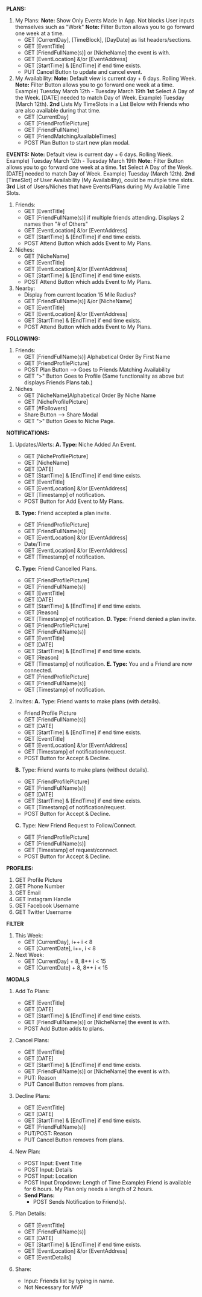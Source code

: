 **PLANS:**
1. My Plans:
    **Note:** Show Only Events Made In App. Not blocks User inputs themselves such as "Work"
    **Note:** Filter Button allows you to go forward one week at a time.
    - GET [CurrentDay], [TimeBlock], [DayDate] as list headers/sections.
    - GET [EventTitle]
    - GET [FriendFullName(s)] or [NicheName] the event is with.
    - GET [EventLocation] &/or [EventAddress]
    - GET [StartTime] & [EndTime] if end time exists.
    - PUT Cancel Button to update and cancel event. 
2. My Availability:
    **Note:** Default view is current day + 6 days. Rolling Week.
    **Note:** Filter Button allows you to go forward one week at a time.
    Example) Tuesday March 12th - Tuesday March 19th
    **1st** Select A Day of the Week. [DATE] needed to match Day of Week.
        Example) Tuesday (March 12th).
    **2nd** Lists My TimeSlots in a List Below with Friends who are also available during that time.
    - GET [CurrentDay]
    - GET [FriendProfilePicture]
    - GET [FriendFullName]
    - GET [FriendMatchingAvailableTimes]
    - POST Plan Button to start new plan modal.
    
**EVENTS:**
**Note:** Default view is current day + 6 days. Rolling Week.
    Example) Tuesday March 12th - Tuesday March 19th
**Note:** Filter Button allows you to go forward one week at a time.
**1st** Select A Day of the Week. [DATE] needed to match Day of Week.
        Example) Tuesday (March 12th).
**2nd** [TimeSlot] of User Availability (My Availability), could be multiple time slots.
**3rd** List of Users/Niches that have Events/Plans during My Available Time Slots.
1. Friends:
    - GET [EventTitle]
    - GET [FriendFullName(s)] if multiple friends attending. Displays 2 names then "# of Others"
    - GET [EventLocation] &/or [EventAddress]
    - GET [StartTime] & [EndTime] if end time exists.
    - POST Attend Button which adds Event to My Plans.
2. Niches:
    - GET [NicheName]
    - GET [EventTitle]
    - GET [EventLocation] &/or [EventAddress]
    - GET [StartTime] & [EndTime] if end time exists.
    - POST Attend Button which adds Event to My Plans.
3. Nearby:
    - Display from current location 15 Mile Radius?
    - GET [FriendFullName(s)] &/or [NicheName]
    - GET [EventTitle]
    - GET [EventLocation] &/or [EventAddress]
    - GET [StartTime] & [EndTime] if end time exists.
    - POST Attend Button which adds Event to My Plans.

**FOLLOWING:**
1. Friends:
    - GET [FriendFullName(s)] Alphabetical Order By First Name
    - GET [FriendProfilePicture]
    - POST Plan Button --> Goes to Friends Matching Availability
    - GET ">" Button Goes to Profile (Same functionality as above but displays Friends Plans tab.)
2. Niches
    - GET [NicheName]Alphabetical Order By Niche Name
    - GET [NicheProfilePicture]
    - GET [#Followers]
    - Share Button --> Share Modal
    - GET ">" Button Goes to Niche Page.

**NOTIFICATIONS:**
1. Updates/Alerts:
    **A. Type:** Niche Added An Event.
    - GET [NicheProfilePicture]
    - GET [NicheName]
    - GET [DATE]
    - GET [StartTime] & [EndTime] if end time exists.
    - GET [EventTitle]
    - GET [EventLocation] &/or [EventAddress]
    - GET [Timestamp] of notification.
    - POST Button for Add Event to My Plans.

    **B. Type:** Friend accepted a plan invite.
    - GET [FriendProfilePicture]
    - GET [FriendFullName(s)]
    - GET [EventLocation] &/or [EventAddress]
    - Date/Time
    - GET [EventLocation] &/or [EventAddress]
    - GET [Timestamp] of notification.

    **C. Type:** Friend Cancelled Plans.
    - GET [FriendProfilePicture]
    - GET [FriendFullName(s)]
    - GET [EventTitle]
    - GET [DATE]
    - GET [StartTime] & [EndTime] if end time exists.
    - GET [Reason]
    - GET [Timestamp] of notification.
    **D. Type:** Friend denied a plan invite.
    - GET [FriendProfilePicture]
    - GET [FriendFullName(s)]
    - GET [EventTitle]
    - GET [DATE]
    - GET [StartTime] & [EndTime] if end time exists.
    - GET [Reason]
    - GET [Timestamp] of notification.
    **E. Type:** You and a Friend are now connected.
    - GET [FriendProfilePicture]
    - GET [FriendFullName(s)]
    - GET [Timestamp] of notification.

2. Invites:
    **A.** Type: Friend wants to make plans (with details).
    - Friend Profile Picture
    - GET [FriendFullName(s)]
    - GET [DATE]
    - GET [StartTime] & [EndTime] if end time exists.
    - GET [EventTitle]
    - GET [EventLocation] &/or [EventAddress]
    - GET [Timestamp] of notification/request.
    - POST Button for Accept & Decline.

    **B.** Type: Friend wants to make plans (without details).
    - GET [FriendProfilePicture]
    - GET [FriendFullName(s)]
    - GET [DATE]
    - GET [StartTime] & [EndTime] if end time exists.
    - GET [Timestamp] of notification/request.
    - POST Button for Accept & Decline.

    **C.** Type: New Friend Request to Follow/Connect.
    - GET [FriendProfilePicture]
    - GET [FriendFullName(s)]
    - GET [Timestamp] of request/connect.
    - POST Button for Accept & Decline.

**PROFILES:**
1. GET Profile Picture
2. GET Phone Number
3. GET Email
4. GET Instagram Handle
4. GET Facebook Username
5. GET Twitter Username

**FILTER**
1. This Week:
    - GET [CurrentDay], i++ i < 8
    - GET [CurrentDate], i++, i < 8
2. Next Week:
    - GET [CurrentDay] + 8, 8++ i < 15
    - GET [CurrentDate] + 8, 8++ i < 15

**MODALS**
1. Add To Plans:
    - GET [EventTitle]
    - GET [DATE]
    - GET [StartTime] & [EndTime] if end time exists.
    - GET [FriendFullName(s)] or [NicheName] the event is with.
    - POST Add Button adds to plans.

2. Cancel Plans:
    - GET [EventTitle]
    - GET [DATE]
    - GET [StartTime] & [EndTime] if end time exists.
    - GET [FriendFullName(s)] or [NicheName] the event is with.
    - PUT: Reason
    - PUT Cancel Button removes from plans.

3. Decline Plans:
    - GET [EventTitle]
    - GET [DATE]
    - GET [StartTime] & [EndTime] if end time exists.
    - GET [FriendFullName(s)]
    - PUT/POST: Reason
    - PUT Cancel Button removes from plans.

4. New Plan:
    - POST Input: Event Title
    - POST Input: Details
    - POST Input: Location
    - POST Input Dropdown: Length of Time
        Example) Friend is available for 6 hours. My Plan only needs a length of 2 hours.
    - **Send Plans:**
        - POST Sends Notification to Friend(s).
5. Plan Details:
    - GET [EventTitle]
    - GET [FriendFullName(s)]
    - GET [DATE]
    - GET [StartTime] & [EndTime] if end time exists.
    - GET [EventLocation] &/or [EventAddress]
    - GET [EventDetails]
6. Share:
    - Input: Friends list by typing in name.
    - Not Necessary for MVP